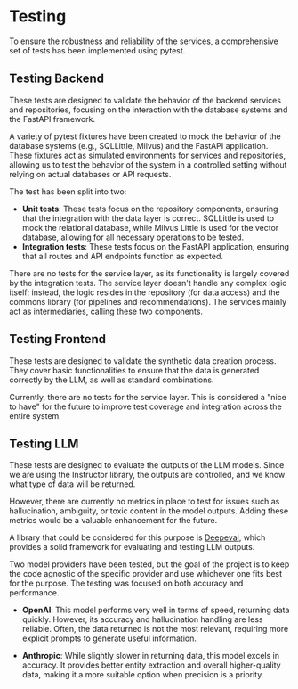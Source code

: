# Testing

To ensure the robustness and reliability of the services, a comprehensive set of tests has been implemented using pytest. 

## Testing Backend

These tests are designed to validate the behavior of the backend services and repositories, focusing on the interaction with the database systems and the FastAPI framework. 

A variety of pytest fixtures have been created to mock the behavior of the database systems (e.g., SQLLittle, Milvus) and the FastAPI application. These fixtures act as simulated environments for services and repositories, allowing us to test the behavior of the system in a controlled setting without relying on actual databases or API requests.

The test has been split into two:
- **Unit tests**: These tests focus on the repository components, ensuring that the integration with the data layer is correct. SQLLittle is used to mock the relational database, while Milvus Little is used for the vector database, allowing for all necessary operations to be tested.
- **Integration tests**: These tests focus on the FastAPI application, ensuring that all routes and API endpoints function as expected.

There are no tests for the service layer, as its functionality is largely covered by the integration tests. The service layer doesn't handle any complex logic itself; instead, the logic resides in the repository (for data access) and the commons library (for pipelines and recommendations). The services mainly act as intermediaries, calling these two components.

## Testing Frontend

These tests are designed to validate the synthetic data creation process. They cover basic functionalities to ensure that the data is generated correctly by the LLM, as well as standard combinations.

Currently, there are no tests for the service layer. This is considered a "nice to have" for the future to improve test coverage and integration across the entire system.


## Testing LLM

These tests are designed to evaluate the outputs of the LLM models. Since we are using the Instructor library, the outputs are controlled, and we know what type of data will be returned.

However, there are currently no metrics in place to test for issues such as hallucination, ambiguity, or toxic content in the model outputs. Adding these metrics would be a valuable enhancement for the future.

A library that could be considered for this purpose is  [Deepeval](https://docs.confident-ai.com/docs/getting-started), which provides a solid framework for evaluating and testing LLM outputs.

Two model providers have been tested, but the goal of the project is to keep the code agnostic of the specific provider and use whichever one fits best for the purpose. The testing was focused on both accuracy and performance.

- **OpenAI**: This model performs very well in terms of speed, returning data quickly. However, its accuracy and hallucination handling are less reliable. Often, the data returned is not the most relevant, requiring more explicit prompts to generate useful information.

- **Anthropic**: While slightly slower in returning data, this model excels in accuracy. It provides better entity extraction and overall higher-quality data, making it a more suitable option when precision is a priority.